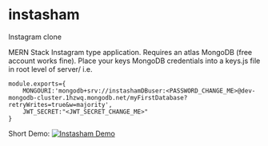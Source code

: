 # instasham

Instagram clone

MERN Stack Instagram type application.
Requires an atlas MongoDB (free account works fine).
Place your keys MongoDB credentials into a keys.js file in root level of server/
i.e.

```
module.exports={
    MONGOURI:'mongodb+srv://instashamDBuser:<PASSWORD_CHANGE_ME>@dev-mongodb-cluster.1hzwq.mongodb.net/myFirstDatabase?retryWrites=true&w=majority',
    JWT_SECRET:"<JWT_SECRET_CHANGE_ME>"
}
```

Short Demo:
[![Instasham Demo](https://img.youtube.com/vi/TNA76VPqDLY)](https://youtu.be/TNA76VPqDLY "Instasham Demo")

